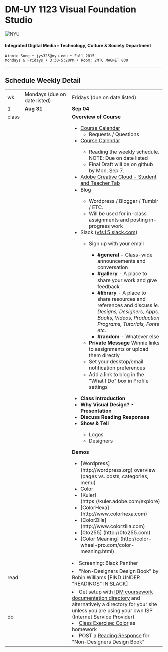 # DM-UY 1123 Visual Foundation Studio

![NYU](http://ws2.polishedsolid.com/de/nyu_soe_logo.png)
#### Integrated Digital Media • Technology, Culture &amp; Society Department

    Winnie Song • jys325@nyu.edu • Fall 2015 
    Mondays & Fridays • 3:30-5:20PM • Room: 2MTC MAGNET 830

---

## Schedule Weekly Detail

<table>
<tr>
<td>wk</td>
<td>Mondays (due on date listed)</td>
<td>Fridays (due on date listed)</td>
</tr>
<tr>
  <td valign="top">1</td>
  <td valign="top" width="48%"><strong>Aug 31</strong></td>
  <td valign="top" width="48%"><strong>Sep 04</strong></td>
</tr>
<tr>
<td valign="top">class</td>
<td valign="top">
<ul>
</ul></td>
<td valign="top"><strong>Overview of Course</strong>
<ul>
<li><a href=../dm1123_vfs_syllabus.md>Course Calendar</a>
<ul>
 <li>Requests / Questions</li>
</ul>
<li><a href=../dm1123_schedule_overview.md>Course Calendar</a></li>
<ul>
 <li>Reading the weekly schedule. NOTE: Due on date listed</li>
 <li>Final Draft will be on github by Mon, Sep 7.</li>
</ul>
<li><a href="https://creative.adobe.com/plans" target="_blank">Adobe Creative Cloud - Student and Teacher Tab</a></li>
<li>Blog</li>
<uL><li>Wordpress / Blogger / Tumblr / ETC. </li>
<li>Will be used for in-class assignments and posting in-progress work
</uL>
<li> Slack (<a href="vfs15.slack.com">vfs15.slack.com</a>)</li>
     <uL>
     <li>Sign up with your email</li>
     <uL><li><strong>#general</strong> - Class-wide announcements and conversation</li>
     <li><strong>#gallery</strong> - A place to share your work and give feedback</li>
     <li><strong>#library</strong> - A place to share resources and references and discuss <i>ie. Designs, Designers, Apps, Books, Videos, Production Programs, Tutorials, Fonts etc.</i></li>
     <li><strong>#random</strong> - Whatever else</li>
     </uL>
     <li><strong>Private Message</strong> Winnie links to assignments or upload them directly</li>
     <li>Set your desktop/email notification preferences
     <li>Add a link to blog in the "What I Do" box in Profile settings
     </uL>
</ul>

<ul>
<li><strong>Class Introduction</strong></li>
<li><strong>Why Visual Design? - Presentation</strong></li>
<li><strong>Discuss Reading Responses</strong></li>
<li><strong>Show &amp; Tell</strong></li>
<ul>
<li>Logos</li>
<li>Designers</li>
</ul>
</ul>

<strong>Demos</strong>
<ul>
<li>[Wordpress] (http://wordpress.org) overview (pages vs. posts, categories, menu)</li>
<li>Color</li>
  <li>[Kuler] (https://kuler.adobe.com/explore)</li>
  <li>[ColorHexa] (http://www.colorhexa.com)</li>
  <li>[ColorZilla] (http://www.colorzilla.com)</li>
  <li>[0to255] (http://0to255.com)</li>
  <li>[Color Meaning] (http://color-wheel-pro.com/color-meaning.html)</li>
 </ul>

<li>Screening: Black Panther</li>
</ul></td>
</tr>
<tr>
  <td>read</td>
  <td></td>
  <td>
  <li>"Non-Designers Design Book" by Robin Williams [FIND UNDER "READINGS" IN <a href=https://vfs15.slack.com/messages/readings>SLACK</a>]</li></td> 
</tr>
<tr>
  <td>do</td>
  <td></td> 
  <td>
   <li>Get setup with <a href="../projects/dm1123_idm_coursework_documentation.md">IDM coursework documentation directory</a> and alternatively a directory for your site unless you are using your own ISP (Internet Service Provider)</li>
  <li><a href="../class_exercises/dm1123_class_exercise_color.md">Class Exercise: Color</a> as homework</li>
  <li> POST a <a href="../projects/dm1123_vfs_reading_responses" target="_blank">Reading Response</a> for "Non-Designers Design Book"
  </td>
</tr>
</table>









